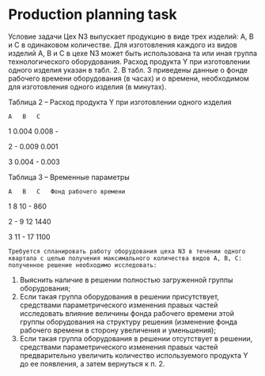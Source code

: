 # Production planning task

  Условие задачи
Цех N3 выпускает продукцию в виде трех изделий: A, B и C в одинаковом количестве. Для изготовления каждого из видов изделий A, B и C в цехе N3 может быть использована та или иная группа технологического оборудования. Расход продукта Y при изготовлении одного изделия указан в табл. 2. В табл. 3 приведены данные о фонде рабочего времени оборудования (в часах) и о времени, необходимом для изготовления одного изделия (в минутах).

Таблица 2 – Расход продукта Y при изготовлении одного изделия

	A	B	C
	
1    0.004    0.008     -

2     -       0.009   0.001

3    0.004      -     0.003

Таблица 3 – Временные параметры 

	A	B	C	Фонд рабочего времени
	
1	8	10	-	860

2	-	9	12	1440

3	11	-	17	1100

	Требуется спланировать работу оборудования цеха N3 в течении одного квартала с целью получения максимального количества видов A, B, C: полученное решение необходимо исследовать:
1. Выяснить наличие в решении полностью загруженной группы оборудования;
2. Если такая группа оборудования в решении присутствует, средствами параметрического изменения правых частей исследовать влияние величины фонда рабочего времени этой группы оборудования на структуру решения (изменение фонда рабочего времени в сторону увеличения и уменьшения);
3. Если такая группа оборудования в решении отсутствует в решении, средствами параметрического изменения правых частей предварительно увеличить количество используемого продукта Y до ее появления, а затем вернуться к п. 2.

